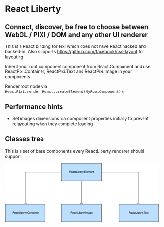 React Liberty
=============

Connect, discover, be free to choose between WebGL / PIXI / DOM and any other UI renderer
---------------------------------------------------------------------------------

This is a React binding for Pixi which does not have React hacked and backed-in. Also supports https://github.com/facebook/css-layout for layouting.

Inherit your root component component from React.Component and use ReactPixi.Container, ReactPixi.Text and ReactPixi.Image in your components.

Render root node via `ReactPixi.render(React.createElement(MyRootComponent));`

Performance hints
-----------------
- Set images dimensions via component properties initially to prevent relayouting when they complete loading

Classes tree
------------

This is a set of base components every ReactLiberty renderer should support:

![ReactLiberty classes tree](https://raw.githubusercontent.com/LibertyGlobal/ReactLiberty/master/figures/inhertitance-scheme.png?token=AAxer4RGVCjtZHBtM6Xl2ni4Rq5jE1sRks5WTzRJwA%3D%3D)